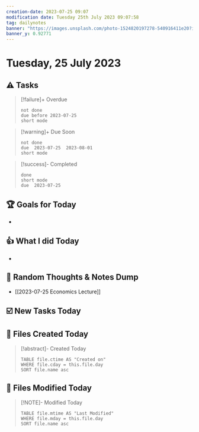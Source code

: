 ```yaml
---
creation-date: 2023-07-25 09:07
modification date: Tuesday 25th July 2023 09:07:58
tag: dailynotes
banner: "https://images.unsplash.com/photo-1524820197278-540916411e20?ixlib=rb-4.0.3&ixid=M3wxMjA3fDB8MHxwaG90by1wYWdlfHx8fGVufDB8fHx8fA%3D%3D&auto=format&fit=crop&w=2990&q=80"
banner_y: 0.92771
---
```

# Tuesday, 25 July 2023

## ⚠️ Tasks
>[!failure]+ Overdue
>```tasks
>not done
>due before 2023-07-25
>short mode
>```

>[!warning]+ Due Soon
>```tasks
>not done
>due  2023-07-25  2023-08-01
>short mode
>```

>[!success]- Completed
>```tasks
>done
>short mode
>due  2023-07-25
>```

## 🏆 Goals for Today
- 

## 👍 What I did Today
- 

## 🤔 Random Thoughts & Notes Dump
- [[2023-07-25 Economics Lecture]]

## ☑️ New Tasks Today


## 📝 Files Created Today
> [!abstract]- Created Today
>```dataview
>TABLE file.ctime AS "Created on"
>WHERE file.cday = this.file.day   
>SORT file.name asc
>```

## 📝 Files Modified Today
> [!NOTE]- Modified Today
>```dataview
>TABLE file.mtime AS "Last Modified"
>WHERE file.mday = this.file.day   
>SORT file.name asc
>```